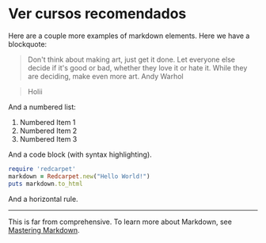 # Ver cursos recomendados

Here are a couple more examples of markdown elements. Here we have a blockquote:

> Don't think about making art, just get it done. Let everyone else decide if it's good or bad, whether they love it or hate it. While they are deciding, make even more art.
> Andy Warhol 

> Holii


And a numbered list:

1. Numbered Item 1
2. Numbered Item 2
3. Numbered Item 3

And a code block (with syntax highlighting).

```ruby
require 'redcarpet'
markdown = Redcarpet.new("Hello World!")
puts markdown.to_html
```

And a horizontal rule.

* * *

This is far from comprehensive. To learn more about Markdown, see [Mastering Markdown](https://guides.github.com/features/mastering-markdown/).